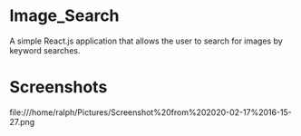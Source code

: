 # Image_Search
A simple React.js application that allows the user to search for images by keyword searches.

# Screenshots
file:///home/ralph/Pictures/Screenshot%20from%202020-02-17%2016-15-27.png
